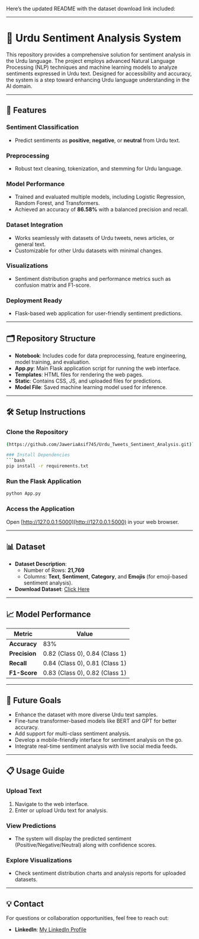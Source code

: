Here’s the updated README with the dataset download link included:  

---

# 🌟 Urdu Sentiment Analysis System  
This repository provides a comprehensive solution for sentiment analysis in the Urdu language. The project employs advanced Natural Language Processing (NLP) techniques and machine learning models to analyze sentiments expressed in Urdu text. Designed for accessibility and accuracy, the system is a step toward enhancing Urdu language understanding in the AI domain.  

---

## 🚀 Features  

### Sentiment Classification  
- Predict sentiments as **positive**, **negative**, or **neutral** from Urdu text.  

### Preprocessing  
- Robust text cleaning, tokenization, and stemming for Urdu language.  

### Model Performance  
- Trained and evaluated multiple models, including Logistic Regression, Random Forest, and Transformers.  
- Achieved an accuracy of **86.58%** with a balanced precision and recall.  

### Dataset Integration  
- Works seamlessly with datasets of Urdu tweets, news articles, or general text.  
- Customizable for other Urdu datasets with minimal changes.  

### Visualizations  
- Sentiment distribution graphs and performance metrics such as confusion matrix and F1-score.  

### Deployment Ready  
- Flask-based web application for user-friendly sentiment predictions.  

---

## 🗂️ Repository Structure  

- **Notebook**: Includes code for data preprocessing, feature engineering, model training, and evaluation.  
- **App.py**: Main Flask application script for running the web interface.  
- **Templates**: HTML files for rendering the web pages.  
- **Static**: Contains CSS, JS, and uploaded files for predictions.  
- **Model File**: Saved machine learning model used for inference.   

---

## 🛠️ Setup Instructions  

### Clone the Repository  
```bash  
(https://github.com/JaweriaAsif745/Urdu_Tweets_Sentiment_Analysis.git)```  

### Install Dependencies  
```bash  
pip install -r requirements.txt  
```  

### Run the Flask Application  
```bash  
python App.py  
```  

### Access the Application  
Open [http://127.0.0.1:5000](http://127.0.0.1:5000) in your web browser.  

---

## 📊 Dataset  
- **Dataset Description**:  
  - Number of Rows: **21,769**  
  - Columns: **Text**, **Sentiment**, **Category**, and **Emojis** (for emoji-based sentiment analysis).  
- **Download Dataset**: [Click Here](https://data.mendeley.com/datasets/rz3xg97rm5/1)  

---

## 📈 Model Performance  

| Metric         | Value       |  
|----------------|-------------|  
| **Accuracy**   | 83%      |  
| **Precision**  | 0.82 (Class 0), 0.84 (Class 1) |  
| **Recall**     | 0.84 (Class 0), 0.81 (Class 1)        |  
| **F1-Score**   | 0.83 (Class 0), 0.82 (Class 1)        |  

---

## 🎯 Future Goals  

- Enhance the dataset with more diverse Urdu text samples.  
- Fine-tune transformer-based models like BERT and GPT for better accuracy.  
- Add support for multi-class sentiment analysis.  
- Develop a mobile-friendly interface for sentiment analysis on the go.  
- Integrate real-time sentiment analysis with live social media feeds.  

---

## 📋 Usage Guide  

### Upload Text  
1. Navigate to the web interface.  
2. Enter or upload Urdu text for analysis.  

### View Predictions  
- The system will display the predicted sentiment (Positive/Negative/Neutral) along with confidence scores.  

### Explore Visualizations  
- Check sentiment distribution charts and analysis reports for uploaded datasets.  

---

## 💡 Contact  

For questions or collaboration opportunities, feel free to reach out:  
 
- **LinkedIn**: [My LinkedIn Profile](www.linkedin.com/in/jaweria-asif-khan-55b931244)   

